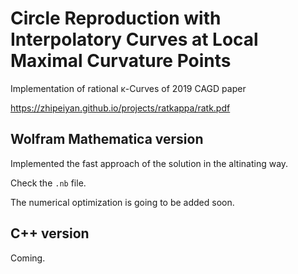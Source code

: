 # Circle Reproduction with Interpolatory Curves at Local Maximal Curvature Points
Implementation of rational &kappa;-Curves of 2019 CAGD paper

https://zhipeiyan.github.io/projects/ratkappa/ratk.pdf

## Wolfram Mathematica version

Implemented the fast approach of the solution in the altinating way.

Check the `.nb` file.

The numerical optimization is going to be added soon.

## C++ version

Coming.
